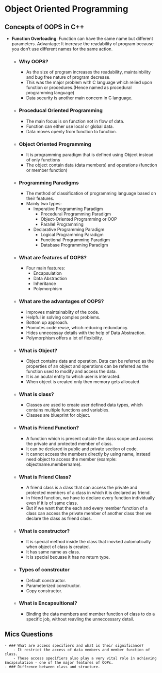 # Object Oriented Programming

## Concepts of OOPS in C++

- **Function Overloading**: 
    Function can have the same name but different parameters.
    Advantage: It increase the readability of program because you don’t use different names for the same action.

    - ### Why OOPS?
        - As the size of program increases the readability, maintainbility and bug free nature of program decrease.
        - This was the major problem with C language which relied upon function or procedures.(Hence named as procedural programming language)
        - Data security is another main concern in C language. 
    - ### Proceducal Oriented Programming
        - The main focus is on function not in flow of data.
        - Function can either use local or global data.
        - Data moves openly from function to function.
    - ### Object Oriented Programming
        - It is programming paradigm that is defined using Object instead of only functions 
        - The object contain data (data members) and operations (function or member function)
    - ### Programming Paradigms 
        - The method of classification of programming language based on their features.
        - Mainly two types:
            - Imperative Programming Paradigm
                - Procedural Programming Paradigm
                - Object-Oriented Programming or OOP
                - Parallel Programming
            - Declarative Programming Paradigm
                - Logical Programming Paradigm
                - Functional Programming Paradigm
                - Database Programming Paradigm
     - ### What are features of OOPS?
         - Four main features:
            - Encapsulation
            - Data Abstraction
            - Inheritance
            - Polymorphism
    - ###  What are the advantages of OOPS?
        - Improves maintainablity of the code.
        - Helpful in solving complex problems.
        - Bottom up approach.
        - Promotes code reuse, which reducing redundancy.
        - Hides unnecessay details with the help of Data Abstraction.
        - Polymorphism offers a lot of flexibility.
    - ### What is Object?
        - Object contains data and operation. Data can be referred as the properties of an
          object and operations can be referred as the function used to modify and access the data. 
        - It is an acutal entity to which user is interacted.
        - When object is created only then memory gets allocated.
    - ### What is class?
        - Classes are used to create user defined data types, which contains multiple functions and variables.
        - Classes are blueprint for object.
    - ### What is Friend Function?
        - A function which is present outside the class scope and access the private and protected member of class.
        - It can be declared in public and private section of code.
        - It cannot access  the members directly by using name, instead need object to access the member (example: objectname.membername).
    - ### What is Friend Class?
        - A friend class is a class that can access the private and protected members of a class in which it is declared as friend.
        - In friend function, we have to declare every function individually even if it is of same class.
        - But if we want that the each and every member function of a class can access the private member of another class then we declare the class as friend class.
    - ### What is constructor?
        - It is special method inside the class that inovked automatically when object of class is created.
        - It has same name as class.
        - It is special becuase it has no return type.
    - ### Types of constrcutor
        - Default constructor.
        - Parameterized constructor.
        - Copy constructor.
    - ### What is Encapsultional?
        - Binding the data members and member function of class to do a specific job, without reavling the unneccessary detail.
## Mics Questions
    - ### What are access specifiers and what is their significance?
        - It restrict the access of data members and member function of class.
        - These access specifiers also play a very vital role in achieving Encapsulation - one of the major features of OOPs.
    - ### Diffrence between class and structure.

